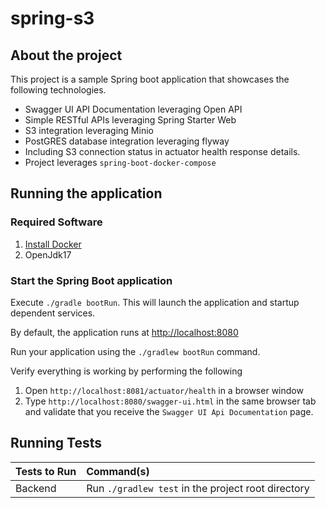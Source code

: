 # spring-s3

## About the project

This project is a sample Spring boot application that showcases the following technologies.
- Swagger UI API Documentation leveraging Open API
- Simple RESTful APIs leveraging Spring Starter Web
- S3 integration leveraging Minio
- PostGRES database integration leveraging flyway
- Including S3 connection status in actuator health response details.
- Project leverages `spring-boot-docker-compose`

## Running the application

### Required Software

1. [Install Docker](https://docs.docker.com/get-docker/)
1. OpenJdk17

### Start the Spring Boot application

Execute `./gradle bootRun`.  This will launch the application and startup dependent services.

By default, the application runs at [http://localhost:8080](http://localhost:8080)

Run your application using the `./gradlew bootRun` command.

Verify everything is working by performing the following
1. Open `http://localhost:8081/actuator/health` in a browser window
2. Type `http://localhost:8080/swagger-ui.html` in the same browser tab and validate that you receive the `Swagger UI Api Documentation` page. 

## Running Tests

| Tests to Run       | Command(s)                                         |
|:-------------------|:---------------------------------------------------|
| Backend            | Run `./gradlew test` in the project root directory |